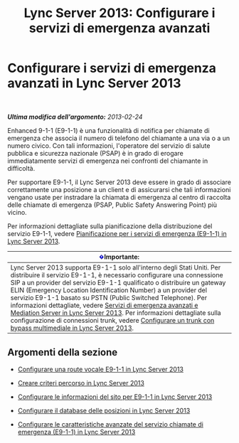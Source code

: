 ﻿---
title: 'Lync Server 2013: Configurare i servizi di emergenza avanzati'
TOCTitle: Configurare i servizi di emergenza avanzati
ms:assetid: 5967de00-c8b9-4923-86da-6ad3369a4cad
ms:mtpsurl: https://technet.microsoft.com/it-it/library/Gg398390(v=OCS.15)
ms:contentKeyID: 49300667
ms.date: 08/24/2015
mtps_version: v=OCS.15
ms.translationtype: HT
---

# Configurare i servizi di emergenza avanzati in Lync Server 2013

 

_**Ultima modifica dell'argomento:** 2013-02-24_

Enhanced 9-1-1 (E9-1-1) è una funzionalità di notifica per chiamate di emergenza che associa il numero di telefono del chiamante a una via o a un numero civico. Con tali informazioni, l'operatore del servizio di salute pubblica e sicurezza nazionale (PSAP) è in grado di erogare immediatamente servizi di emergenza nei confronti del chiamante in difficoltà.

Per supportare E9-1-1, il Lync Server 2013 deve essere in grado di associare correttamente una posizione a un client e di assicurarsi che tali informazioni vengano usate per instradare la chiamata di emergenza al centro di raccolta delle chiamate di emergenza (PSAP, Public Safety Answering Point) più vicino.

Per informazioni dettagliate sulla pianificazione della distribuzione del servizio E9-1-1, vedere [Pianificazione per i servizi di emergenza (E9-1-1) in Lync Server 2013](lync-server-2013-planning-for-emergency-services-e9-1-1.md).

<table>
<thead>
<tr class="header">
<th><img src="images/Gg412908.important(OCS.15).gif" title="important" alt="important" />Importante:</th>
</tr>
</thead>
<tbody>
<tr class="odd">
<td>Lync Server 2013 supporta E9-1-1 solo all'interno degli Stati Uniti. Per distribuire il servizio E9-1-1, è necessario configurare una connessione SIP a un provider del servizio E9-1-1 qualificato o distribuire un gateway ELIN (Emergency Location Identification Number) a un provider del servizio E9-1-1 basato su PSTN (Public Switched Telephone). Per informazioni dettagliate, vedere <a href="lync-server-2013-enhanced-9-1-1-e9-1-1-and-mediation-server.md">Servizi di emergenza avanzati e Mediation Server in Lync Server 2013</a>. Per informazioni dettagliate sulla configurazione di connessioni trunk, vedere <a href="lync-server-2013-configure-a-trunk-with-media-bypass.md">Configurare un trunk con bypass multimediale in Lync Server 2013</a>.</td>
</tr>
</tbody>
</table>


## Argomenti della sezione

  - [Configurare una route vocale E9-1-1 in Lync Server 2013](lync-server-2013-configure-an-e9-1-1-voice-route.md)

  - [Creare criteri percorso in Lync Server 2013](lync-server-2013-create-location-policies.md)

  - [Configurare le informazioni del sito per E9-1-1 in Lync Server 2013](lync-server-2013-configure-site-information-for-e9-1-1.md)

  - [Configurare il database delle posizioni in Lync Server 2013](lync-server-2013-configure-the-location-database.md)

  - [Configurare le caratteristiche avanzate del servizio chiamate di emergenza (E9-1-1) in Lync Server 2013](lync-server-2013-configure-advanced-e9-1-1-features.md)

